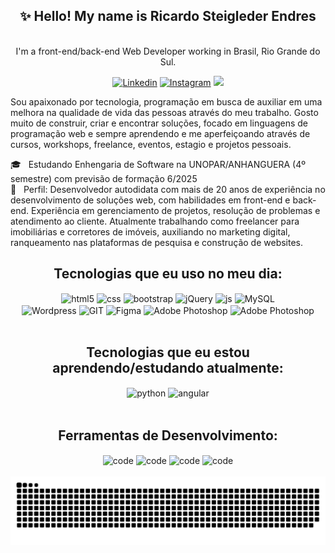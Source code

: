 <div align="center">
<h2>✨ Hello! My name is Ricardo Steigleder Endres </h2></br>
I'm a front-end/back-end Web Developer working in Brasil, Rio Grande do Sul.</br>

[![Linkedin](https://img.shields.io/badge/LinkedIn-0077B5?style=for-the-badge&logo=linkedin&logoColor=white)](https://www.linkedin.com/in/ricardoendres/)
[![Instagram](https://img.shields.io/badge/Instagram-E4405F?style=for-the-badge&logo=instagram&logoColor=white)](https://www.instagram.com/ricardo.endres/)
<a href="https://api.whatsapp.com/send?phone=5551991020810"> <img src="https://img.shields.io/badge/WhatsApp-25D366?style=for-the-badge&logo=whatsapp&logoColor=white" /></a>
 </div>

Sou apaixonado por tecnologia, programação em busca de auxiliar em uma melhora na qualidade de vida das pessoas através do meu trabalho. Gosto muito de construir, criar e encontrar soluções, focado em linguagens de programação web e sempre aprendendo e me aperfeiçoando através de cursos, workshops, freelance, eventos, estagio e projetos pessoais.


🎓 &nbsp; Estudando Enhengaria de Software na UNOPAR/ANHANGUERA (4º semestre) com previsão de formação 6/2025 <br/>
:speech_balloon: &nbsp; Perfil: Desenvolvedor autodidata com mais de 20 anos de experiência no desenvolvimento de soluções web, com habilidades em front-end e back-end. Experiência em gerenciamento de projetos, resolução de problemas e atendimento ao cliente. Atualmente trabalhando como freelancer para imobiliárias e corretores de imóveis, auxiliando no marketing digital, ranqueamento nas plataformas de pesquisa e construção de websites.


<div align="center">


  
  ## Tecnologias que eu uso no meu dia: 

<div style="display: inline_block">
  <img align="center" alt="html5" src="https://img.shields.io/badge/HTML5-E34F26?style=for-the-badge&logo=html5&logoColor=white" />
  <img align="center" alt="css" src="https://img.shields.io/badge/CSS3-1572B6?style=for-the-badge&logo=css3&logoColor=white" />
  <img align="center" alt="bootstrap" src="https://img.shields.io/badge/Bootstrap-563D7C?style=for-the-badge&logo=bootstrap&logoColor=white" />
  <img align="center" alt="jQuery" src="https://img.shields.io/badge/jQuery-0769AD?style=for-the-badge&logo=jquery&logoColor=white" />
  <img align="center" alt="js" src="https://img.shields.io/badge/JavaScript-F7DF1E?style=for-the-badge&logo=javascript&logoColor=black" />
  <img align="center" alt="MySQL" src="https://img.shields.io/badge/MySQL-005C84?style=for-the-badge&logo=mysql&logoColor=white" /><br/>
  <img align="center" alt="Wordpress" src="https://img.shields.io/badge/Wordpress-21759B?style=for-the-badge&logo=wordpress&logoColor=white" />
  <img align="center" alt="GIT" src="https://img.shields.io/badge/GIT-E44C30?style=for-the-badge&logo=git&logoColor=white" />
  <img align="center" alt="Figma" src="https://img.shields.io/badge/Figma-F24E1E?style=for-the-badge&logo=figma&logoColor=white" />
    <img align="center" alt="Adobe Photoshop" src="https://img.shields.io/badge/adobe%20photoshop-%2331A8FF?style=for-the-badge&logo=photoshop&logoColor=white" />
    <img align="center" alt="Adobe Photoshop" src="https://img.shields.io/badge/Microsoft_Excel-217346?style=for-the-badge&logo=photoshop&logoColor=white" />
  
</div><br/>
 
 ## Tecnologias que eu estou aprendendo/estudando atualmente: 
   <div style="display: inline_block">
   <img align="center" alt="python" src="https://img.shields.io/badge/Python-3776AB?style=for-the-badge&logo=python&logoColor=white" />
   <img align="center" alt="angular" src="https://img.shields.io/badge/Angular-DD0031?style=for-the-badge&logo=angular&logoColor=white" />
 </div><br/>

## Ferramentas de Desenvolvimento:

<div style="display: inline_block">
  <img align="center" alt="code" src="https://img.shields.io/badge/Visual_Studio-5C2D91?style=for-the-badge&logo=visual%20studio&logoColor=white" />
  <img align="center" alt="code" src="https://img.shields.io/badge/Visual_Studio_Code-0078D4?style=for-the-badge&logo=visual%20studio%20code&logoColor=white" />
  <img align="center" alt="code" src="https://img.shields.io/badge/Codepen-000000?style=for-the-badge&logo=codepen&logoColor=white" />
  <img align="center" alt="code" src="https://img.shields.io/badge/PyCharm-000000.svg?&style=for-the-badge&logo=PyCharm&logoColor=white" />
</div><br/>

<div> 

<picture>
  <source
    media="(prefers-color-scheme: dark)"
    srcset="
      https://raw.githubusercontent.com/platane/snk/output/github-contribution-grid-snake-dark.svg
    "
  />
  <source
    media="(prefers-color-scheme: light)"
    srcset="
      https://raw.githubusercontent.com/platane/snk/output/github-contribution-grid-snake.svg
    "
  />
  <img
    alt="github contribution grid snake animation"
    src="https://raw.githubusercontent.com/platane/snk/output/github-contribution-grid-snake.svg"
  />
</picture>
 
  </div>
</div>
